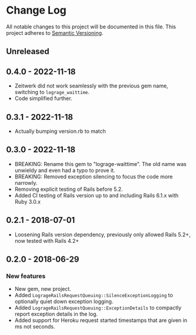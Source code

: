 # Change Log

All notable changes to this project will be documented in this file.
This project adheres to [Semantic Versioning](http://semver.org/).

## Unreleased

## 0.4.0 - 2022-11-18

* Zeitwerk did not work seamlessly with the previous gem name, switching to `lograge_waittime`.
* Code simplified further.

## 0.3.1 - 2022-11-18

- Actually bumping version.rb to match

## 0.3.0 - 2022-11-18

- BREAKING: Rename this gem to "lograge-waittime". The old name was unwieldy and even had a typo to prove it.
- BREAKING: Removed exception silencing to focus the code more narrowly.
- Removing explicit testing of Rails before 5.2. 
- Added CI testing of Rails version up to and including Rails 6.1.x with Ruby 3.0.x

## 0.2.1 - 2018-07-01

- Loosening Rails version dependency, previously only allowed Rails 5.2+, now tested with Rails 4.2+

## 0.2.0 - 2018-06-29

### New features

- New gem, new project.
- Added `LogrageRailsRequestQueuing::SilenceExceptionLogging` to optionally quiet down exception logging.
- Added `LogrageRailsRequestQueuing::ExceptionDetails` to compactly report exception details in the log.
- Added support for Heroku request started timestamps that are given in ms not seconds.
